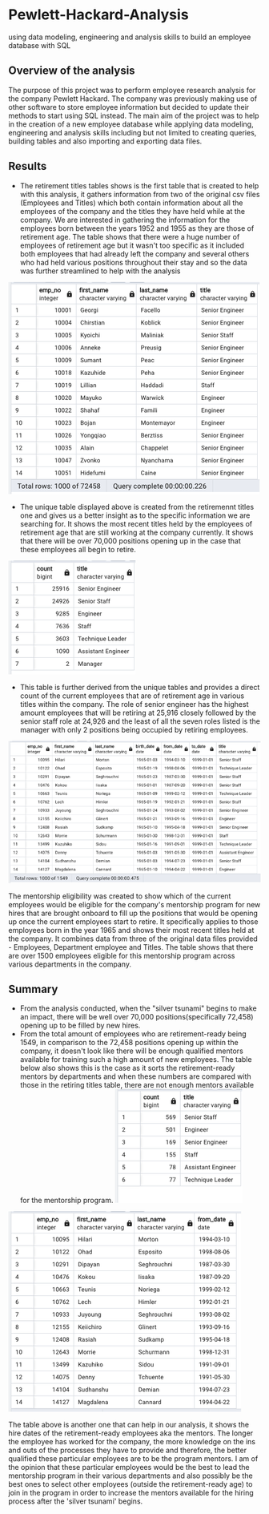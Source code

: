 # Pewlett-Hackard-Analysis
using data modeling, engineering and analysis skills to build an employee database with SQL 

## Overview of the analysis 
The purpose of this project was to perform employee research analysis for the company Pewlett Hackard. The company was previously making use of other software to store employee information but decided to update their methods to start using SQL instead. The main aim of the project was to help in the creation of a new employee database while applying data modeling, engineering and analysis skills including but not limited to creating queries, building tables and also importing and exporting data files.

## Results

- The retirement titles tables shows is the first table that is created to help with this analysis, it gathers information from two of the original csv files (Employees and Titles) which both contain information about all the employees of the company and the titles they have held while at the company. We are interested in gathering the information for the employees born between the years 1952 and 1955 as they are those of retirement age. The table shows that there were a huge number of employees of retirement age but it wasn't too specific as it included both employees that had already left the company and several others who had held various positions throughout their stay and so the data was further streamlined to help with the analysis

![Unique Titles Table](https://github.com/SNwokolo/Pewlett-Hackard-Analysis/blob/445a2be4579e407160f5bd2a91fcab1155577219/Data/Unique%20titles.png)

- The unique table displayed above is created from the retiremennt titles one and gives us a better insight as to the specific information we are searching for. It shows the most recent titles held by the employees of retirement age that are still working at the company currently. It shows that there will be over 70,000 positions opening up in the case that these employees all begin to retire.

![Retiring Tiles Table](https://github.com/SNwokolo/Pewlett-Hackard-Analysis/blob/445a2be4579e407160f5bd2a91fcab1155577219/Data/Retiring%20titles.png)

- This table is further derived from the unique tables and provides a direct count of the current employees that are of retirement age in various titles within the company. The role of senior engineer has the highest amount employees that will be retiring at 25,916 closely followed by the senior staff role at 24,926 and the least of all the seven roles listed is the manager with only 2 positions being occupied by retiring employees.

![Mentorship Eligibility Table](https://github.com/SNwokolo/Pewlett-Hackard-Analysis/blob/445a2be4579e407160f5bd2a91fcab1155577219/Data/Mentorship%20eligibility.png)

The mentorship eligibility was created to show which of the current employees would be eligible for the company's mentorship program for new hires that are brought onboard to fill up the positions that would be opening up once the current employees start to retire. It specifically applies to those employees born in the year 1965 and shows their most recent titles held at the company. It combines data from three of the original data files provided - Employees, Department employee and Titles. The table shows that there are over 1500 employees eligible for this mentorship program across various departments in the company.

## Summary
- From the analysis conducted, when the "silver tsunami" begins to make an impact, there will be well over 70,000 positions(specifically 72,458) opening up to be filled by new hires.
- From the total amount of employees who are retirement-ready being 1549, in comparison to the 72,458 positions opening up within the company, it doesn't look like there will be enough qualified mentors available for training such a high amount of new employees. The table below also shows this is the case as it sorts the retirement-ready mentors by departments and when these numbers are compared with those in the retiring titles table, there are not enough mentors available for the mentorship program. 
![Mentorship titles Table](https://github.com/SNwokolo/Pewlett-Hackard-Analysis/blob/7e079801b7dd6e4b0d6d2304f5716706c2443cab/Data/ment%20titles.png)


![Mentor Dates](https://github.com/SNwokolo/Pewlett-Hackard-Analysis/blob/7e8c5c9f482a0b36a78ba30292c788ca84ebffcd/Data/ment_dates.png)

The table above is another one that can help in our analysis, it shows the hire dates of the retirement-ready employees aka the mentors. The longer the employee has worked for the company, the more knowledge on the ins and outs of the processes they have to provide and therefore, the better qualified these particular employees are to be the program mentors. I am of the opinion that these particular employees would be the best to lead the mentorship program in their various departments and also possibly be the best ones to select other employees (outside the retirement-ready age) to join in the program in order to increase the mentors available for the hiring process after the 'silver tsunami' begins.
